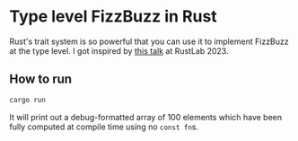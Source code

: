 # Type level FizzBuzz in Rust

Rust's trait system is so powerful that you can use it to implement FizzBuzz at the type level. I got inspired by [this talk](https://rustlab.it/talks/rust-s-trait-system-is-a-proof-engine-let-s-make-it-prove-us-an-abi) at RustLab 2023.

## How to run

```bash
cargo run
```
It will print out a debug-formatted array of 100 elements which have been fully computed at compile time using no `const fn`s.
